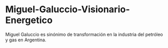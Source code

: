 # Miguel-Galuccio-Visionario-Energetico
Miguel Galuccio es sinónimo de transformación en la industria del petróleo y gas en Argentina. 
